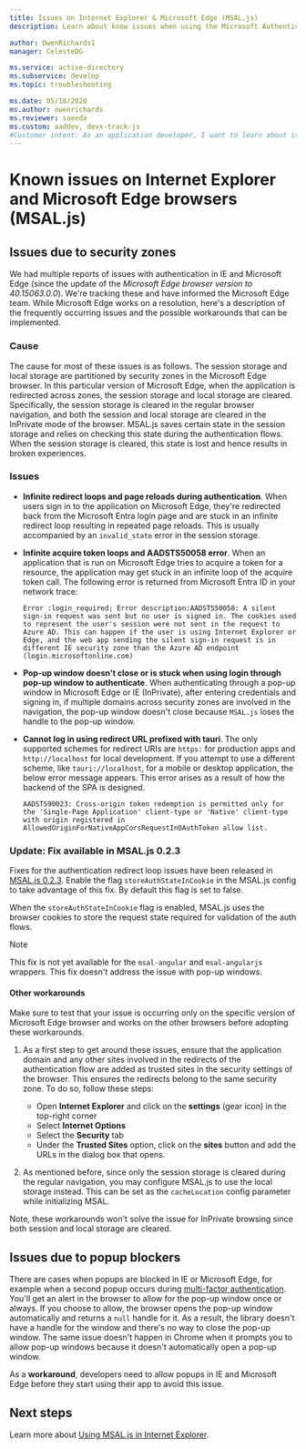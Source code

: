```yaml
---
title: Issues on Internet Explorer & Microsoft Edge (MSAL.js)
description: Learn about know issues when using the Microsoft Authentication Library for JavaScript (MSAL.js) with Internet Explorer and Microsoft Edge browsers.

author: OwenRichards1
manager: CelesteDG

ms.service: active-directory
ms.subservice: develop
ms.topic: troubleshooting

ms.date: 05/18/2020
ms.author: owenrichards
ms.reviewer: saeeda
ms.custom: aaddev, devx-track-js
#Customer intent: As an application developer, I want to learn about issues with MSAL.js library so I can decide if this platform meets my application development needs and requirements.
---
```


# Known issues on Internet Explorer and Microsoft Edge browsers (MSAL.js)

## Issues due to security zones
We had multiple reports of issues with authentication in IE and Microsoft Edge (since the update of the *Microsoft Edge browser version to 40.15063.0.0*). We're tracking these and have informed the Microsoft Edge team. While Microsoft Edge works on a resolution, here's a description of the frequently occurring issues and the possible workarounds that can be implemented.

### Cause
The cause for most of these issues is as follows. The session storage and local storage are partitioned by security zones in the Microsoft Edge browser. In this particular version of Microsoft Edge, when the application is redirected across zones, the session storage and local storage are cleared. Specifically, the session storage is cleared in the regular browser navigation, and both the session and local storage are cleared in the InPrivate mode of the browser. MSAL.js saves certain state in the session storage and relies on checking this state during the authentication flows. When the session storage is cleared, this state is lost and hence results in broken experiences.

### Issues

- **Infinite redirect loops and page reloads during authentication**. When users sign in to the application on Microsoft Edge, they're redirected back from the Microsoft Entra login page and are stuck in an infinite redirect loop resulting in repeated page reloads. This is usually accompanied by an `invalid_state` error in the session storage.

- **Infinite acquire token loops and AADSTS50058 error**. When an application that is run on Microsoft Edge tries to acquire a token for a resource, the application may get stuck in an infinite loop of the acquire token call. The following error is returned from Microsoft Entra ID in your network trace:

    `Error :login_required; Error description:AADSTS50058: A silent sign-in request was sent but no user is signed in. The cookies used to represent the user's session were not sent in the request to Azure AD. This can happen if the user is using Internet Explorer or Edge, and the web app sending the silent sign-in request is in different IE security zone than the Azure AD endpoint (login.microsoftonline.com)`

- **Pop-up window doesn't close or is stuck when using login through pop-up window to authenticate**. When authenticating through a pop-up window in Microsoft Edge or IE (InPrivate), after entering credentials and signing in, if multiple domains across security zones are involved in the navigation, the pop-up window doesn't close because `MSAL.js` loses the handle to the pop-up window.

- **Cannot log in using redirect URL prefixed with tauri**. The only supported schemes for redirect URIs are `https:` for production apps and `http://localhost` for local development. If you attempt to use a different scheme, like `tauri://localhost`, for a mobile or desktop application, the below error message appears. This error arises as a result of how the backend of the SPA is designed.

    `AADSTS90023: Cross-origin token redemption is permitted only for the 'Single-Page Application' client-type or 'Native' client-type with origin registered in AllowedOriginForNativeAppCorsRequestInOAuthToken allow list.`

### Update: Fix available in MSAL.js 0.2.3
Fixes for the authentication redirect loop issues have been released in [MSAL.js 0.2.3](https://github.com/AzureAD/microsoft-authentication-library-for-js/releases). Enable the flag `storeAuthStateInCookie` in the MSAL.js config to take advantage of this fix. By default this flag is set to false.

When the `storeAuthStateInCookie` flag is enabled, MSAL.js uses the browser cookies to store the request state required for validation of the auth flows.

> [!NOTE]
> This fix is not yet available for the `msal-angular` and `msal-angularjs` wrappers. This fix doesn't address the issue with pop-up windows.

#### Other workarounds
Make sure to test that your issue is occurring only on the specific version of Microsoft Edge browser and works on the other browsers before adopting these workarounds.
1. As a first step to get around these issues, ensure that the application domain and any other sites involved in the redirects of the authentication flow are added as trusted sites in the security settings of the browser. This ensures the redirects belong to the same security zone.
To do so, follow these steps:
    - Open **Internet Explorer** and click on the **settings** (gear icon) in the top-right corner
    - Select **Internet Options**
    - Select the **Security** tab
    - Under the **Trusted Sites** option, click on the **sites** button and add the URLs in the dialog box that opens.

4. As mentioned before, since only the session storage is cleared during the regular navigation, you may configure MSAL.js to use the local storage instead. This can be set as the `cacheLocation` config parameter while initializing MSAL.

Note, these workarounds won't solve the issue for InPrivate browsing since both session and local storage are cleared.

## Issues due to popup blockers

There are cases when popups are blocked in IE or Microsoft Edge, for example when a second popup occurs during [multi-factor authentication](~/identity/authentication/concept-mfa-howitworks.md). You'll get an alert in the browser to allow for the pop-up window once or always. If you choose to allow, the browser opens the pop-up window automatically and returns a `null` handle for it. As a result, the library doesn't have a handle for the window and there's no way to close the pop-up window. The same issue doesn't happen in Chrome when it prompts you to allow pop-up windows because it doesn't automatically open a pop-up window.

As a **workaround**, developers need to allow popups in IE and Microsoft Edge before they start using their app to avoid this issue.

## Next steps
Learn more about [Using MSAL.js in Internet Explorer](msal-js-use-ie-browser.md).
